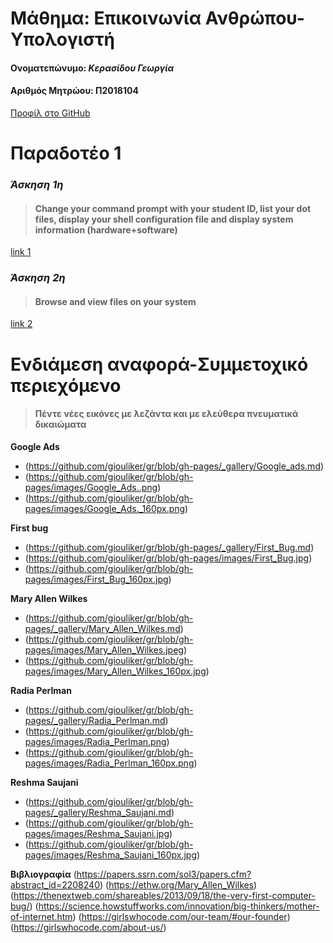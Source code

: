 # **Μάθημα: Επικοινωνία Ανθρώπου-Υπολογιστή** 
#### Ονοματεπώνυμο: *Kερασίδου Γεωργία* 
#### Αριθμός Μητρώου: Π2018104
[Προφίλ στο GitHub](https://github.com/giouliker)
# **Παραδοτέο 1**
### _Άσκηση 1η_ 
>#### Change your command prompt with your student ID, list your dot files, display your shell configuration file and display system information (hardware+software)
[link 1](https://asciinema.org/a/aCBOcFDva76vJK0HVgxjjsC4V)


### _Άσκηση 2η_ 
>#### Browse and view files on your system
[link 2](https://asciinema.org/a/s8RAPza9FcEV06OfevjPkt3Kq)


#  **Eνδιάμεση αναφορά-Συμμετοχικό περιεχόμενο**
 >#### Πέντε νέες εικόνες με λεζάντα και με ελεύθερα πνευματικά δικαιώματα
  **Google Ads** 
  - (https://github.com/giouliker/gr/blob/gh-pages/_gallery/Google_ads.md)
  - (https://github.com/giouliker/gr/blob/gh-pages/images/Google_Ads..png)
  - (https://github.com/giouliker/gr/blob/gh-pages/images/Google_Ads._160px.png)
  
  **First bug**
  - (https://github.com/giouliker/gr/blob/gh-pages/_gallery/First_Bug.md)
  - (https://github.com/giouliker/gr/blob/gh-pages/images/First_Bug.jpg)
  - (https://github.com/giouliker/gr/blob/gh-pages/images/First_Bug_160px.jpg)
  
  **Mary Allen Wilkes**
  - (https://github.com/giouliker/gr/blob/gh-pages/_gallery/Mary_Allen_Wilkes.md)
  - (https://github.com/giouliker/gr/blob/gh-pages/images/Mary_Allen_Wilkes.jpeg)
  - (https://github.com/giouliker/gr/blob/gh-pages/images/Mary_Allen_Wilkes_160px.jpg)
  
  **Radia Perlman**
  - (https://github.com/giouliker/gr/blob/gh-pages/_gallery/Radia_Perlman.md)
  - (https://github.com/giouliker/gr/blob/gh-pages/images/Radia_Perlman.png)
  - (https://github.com/giouliker/gr/blob/gh-pages/images/Radia_Perlman_160px.png)
  
  **Reshma Saujani**
  - (https://github.com/giouliker/gr/blob/gh-pages/_gallery/Reshma_Saujani.md)
  - (https://github.com/giouliker/gr/blob/gh-pages/images/Reshma_Saujani.jpg)
  - (https://github.com/giouliker/gr/blob/gh-pages/images/Reshma_Saujani_160px.jpg)
  
  
  
  **Βιβλιογραφία**
  (https://papers.ssrn.com/sol3/papers.cfm?abstract_id=2208240)
  (https://ethw.org/Mary_Allen_Wilkes)
  (https://thenextweb.com/shareables/2013/09/18/the-very-first-computer-bug/)
  (https://science.howstuffworks.com/innovation/big-thinkers/mother-of-internet.htm)
  (https://girlswhocode.com/our-team/#our-founder)
  (https://girlswhocode.com/about-us/)
  
